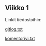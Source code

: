 ## Viikko 1

Linkit tiedostoihin:

[gitlog.txt](https://github.com/ahpasila/ot-harjoitustyo/blob/master/laskarit/viikko1/gitlog.txt)

[komentorivi.txt](https://github.com/ahpasila/ot-harjoitustyo/blob/master/laskarit/viikko1/komentorivi.txt)
